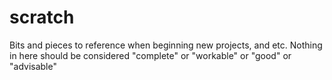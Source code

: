 # scratch
Bits and pieces to reference when beginning new projects, and etc.  Nothing in here should be considered "complete" or "workable" or "good" or "advisable"
